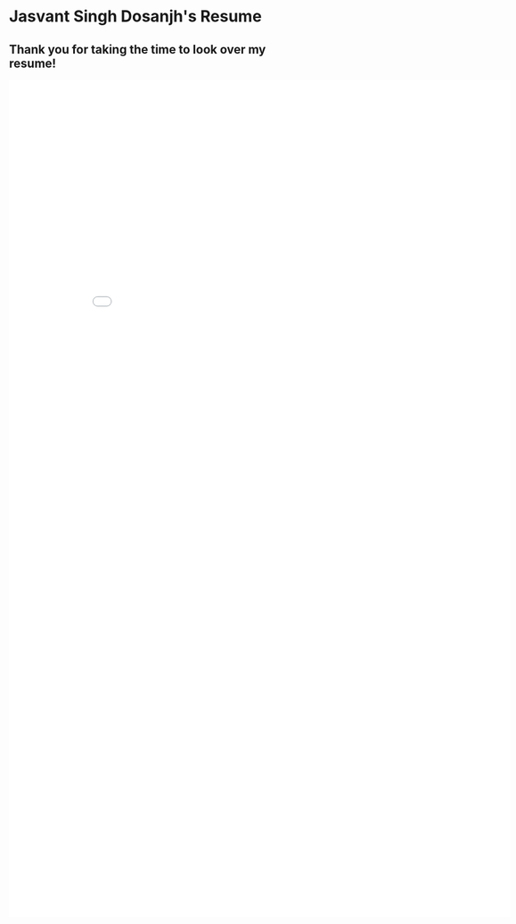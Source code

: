# Jasvant Singh Dosanjh's Resume
## Thank you for taking the time to look over my resume!

<html>
<head>
  <meta http-equiv="content-type" content="text/html; charset=utf-8">
  <title> Jasvant's Resume </title>
</head>
  <embed src="JasvantSinghDosanjhResume.pdf" width="900px" height="1500px" />
  <body style="width:100%; height:100%; margin:0;">
 <!--   <iframe src="https://docs.google.com/gview?url=https://github.com/jsdosanj/resume/raw/master/JasvantSinghDosanjhResume.pdf&embedded=true" style="width:600px; height:500px;" frameborder="0"></iframe> -->
  </body>
</html>
